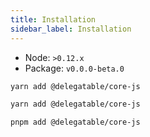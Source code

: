 ```yaml
---
title: Installation
sidebar_label: Installation
---
```


- Node: `>0.12.x`
- Package: `v0.0.0-beta.0`

```sh
yarn add @delegatable/core-js
```

```sh
yarn add @delegatable/core-js
```

```sh
pnpm add @delegatable/core-js
```
